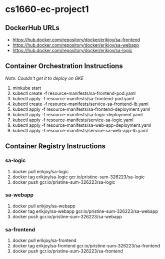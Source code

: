 # cs1660-ec-project1

## DockerHub URLs

* https://hub.docker.com/repository/docker/erikjoy/sa-frontend
* https://hub.docker.com/repository/docker/erikjoy/sa-webapp
* https://hub.docker.com/repository/docker/erikjoy/sa-logic

## Container Orchestration Instructions
_Note: Couldn't get it to deploy on GKE_
1. minkube start
2. kubectl create -f resource-manifests/sa-frontend-pod.yaml
3. kubectl apply -f resource-manifests/sa-frontend-pod.yaml
4. kubectl create -f resource-manifests/service-sa-frontend-lb.yaml
5. kubectl apply -f resource-manifests/sa-frontend-deployment.yaml
6. kubectl apply -f resource-manifests/sa-logic-deployment.yaml
7. kubectl apply -f resource-manifests/service-sa-logic.yaml
8. kubectl apply -f resource-manifests/sa-web-app-deployment.yaml
9. kubectl apply -f resource-manifests/service-sa-web-app-lb.yaml

## Container Registry Instructions
### sa-logic
1. docker pull erikjoy/sa-logic
2. docker tag erikjoy/sa-logic gcr.io/pristine-sum-326223/sa-logic
3. docker push gcr.io/pristine-sum-326223/sa-logic

### sa-webapp
1. docker pull erikjoy/sa-webapp
2. docker tag erikjoy/sa-webapp gcr.io/pristine-sum-326223/sa-webapp
3. docker push gcr.io/pristine-sum-326223/sa-webapp

### sa-frontend
1. docker pull erikjoy/sa-frontend
2. docker tag erikjoy/sa-frontend gcr.io/pristine-sum-326223/sa-frontend
3. docker push gcr.io/pristine-sum-326223/sa-frontend

